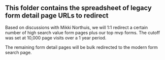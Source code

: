 ## This folder contains the spreadsheet of legacy form detail page URLs to redirect

Based on discussions with Mikki Northuis, we will 1:1 redirect a certain number of high search value form pages plus our top mvp forms. The cutoff was set at 10,000 page visits over a 1 year period. 

The remaining form detail pages will be bulk redirected to the modern form search page. 



